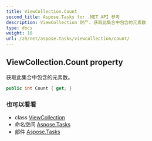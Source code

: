 ```yaml
---
title: ViewCollection.Count
second_title: Aspose.Tasks for .NET API 参考
description: ViewCollection 财产. 获取此集合中包含的元素数
type: docs
weight: 10
url: /zh/net/aspose.tasks/viewcollection/count/
---
```

## ViewCollection.Count property

获取此集合中包含的元素数。

```csharp
public int Count { get; }
```

### 也可以看看

* class [ViewCollection](../)
* 命名空间 [Aspose.Tasks](../../viewcollection/)
* 部件 [Aspose.Tasks](../../../)


